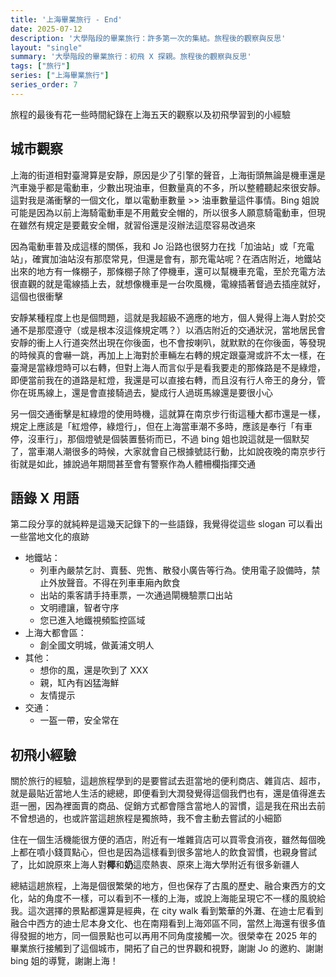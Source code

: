 ```yaml
---
title: '上海畢業旅行 - End'
date: 2025-07-12
description: '大學階段的畢業旅行：許多第一次的集結。旅程後的觀察與反思'
layout: "single"
summary: '大學階段的畢業旅行：初飛 X 探親。旅程後的觀察與反思'
tags: ["旅行"]
series: ["上海畢業旅行"]
series_order: 7
---
```


旅程的最後有花一些時間紀錄在上海五天的觀察以及初飛學習到的小經驗

## 城市觀察

上海的街道相對臺灣算是安靜，原因是少了引擎的聲音，上海街頭無論是機車還是汽車幾乎都是電動車，少數出現油車，但數量真的不多，所以整體聽起來很安靜。這對我是滿衝擊的一個文化，單以電動車數量 >> 油車數量這件事情。Bing 姐說可能是因為以前上海騎電動車是不用戴安全帽的，所以很多人願意騎電動車，但現在雖然有規定是要戴安全帽，就習俗還是沒辦法這麼容易改過來

因為電動車普及成這樣的關係，我和 Jo 沿路也很努力在找「加油站」或「充電站」，確實加油站沒有那麼常見，但還是會有，那充電站呢？在酒店附近，地鐵站出來的地方有一條棚子，那條棚子除了停機車，還可以幫機車充電，至於充電方法很直觀的就是電線插上去，就想像機車是一台吹風機，電線插著督過去插座就好，這個也很衝擊

安靜某種程度上也是個問題，這就是我超級不適應的地方，個人覺得上海人對於交通不是那麼遵守（或是根本沒這條規定嗎？）以酒店附近的交通狀況，當地居民會安靜的衝上人行道突然出現在你後面，也不會按喇叭，就默默的在你後面，等發現的時候真的會嚇一跳，再加上上海對於車輛左右轉的規定跟臺灣或許不太一樣，在臺灣是當綠燈時可以右轉，但對上海人而言似乎是看我要走的那條路是不是綠燈，即便當前我在的道路是紅燈，我還是可以直接右轉，而且沒有行人帝王的身分，管你在斑馬線上，還是會直接騎過去，變成行人過斑馬線還是要很小心

另一個交通衝擊是紅綠燈的使用時機，這就算在南京步行街這種大都市還是一樣，規定上應該是「紅燈停，綠燈行」，但在上海當車潮不多時，應該是奉行「有車停，沒車行」，那個燈號是個裝置藝術而已，不過 bing 姐也說這就是一個默契了，當車潮人潮很多的時候，大家就會自己根據號誌行動，比如說夜晚的南京步行街就是如此，據說過年期間甚至會有警察作為人體柵欄指揮交通

## 語錄 X 用語

第二段分享的就純粹是這幾天記錄下的一些語錄，我覺得從這些 slogan 可以看出一些當地文化的痕跡

* 地鐵站：
    * 列車內嚴禁乞討、賣藝、兜售、散發小廣告等行為。使用電子設備時，禁止外放聲音。不得在列車車廂內飲食
    * 出站的乘客請手持車票，一次通過閘機驗票口出站
    * 文明禮讓，智者守序
    * 您已進入地鐵視頻監控區域
* 上海大都會區：
    * 創全國文明城，做黃浦文明人
* 其他：
    * 想你的風，還是吹到了 XXX
    * 親，缸內有凶猛海鮮
    * 友情提示
* 交通：
    * 一盔一帶，安全常在

## 初飛小經驗

關於旅行的經驗，這趟旅程學到的是要嘗試去逛當地的便利商店、雜貨店、超市，就是最貼近當地人生活的總總，即便看到大潤發覺得這個我們也有，還是值得進去逛一圈，因為裡面賣的商品、促銷方式都會隱含當地人的習慣，這是我在飛出去前不曾想過的，也或許當這趟旅程是獨旅時，我不會主動去嘗試的小細節

住在一個生活機能很方便的酒店，附近有一堆雜貨店可以買零食消夜，雖然每個晚上都在噴小錢買點心，但也是因為這樣看到很多當地人的飲食習慣，也親身嘗試了，比如說原來上海人對**椰**和**奶**這麼熱衷、原來上海大學附近有很多新疆人

總結這趟旅程，上海是個很繁榮的地方，但也保存了古風的歷史、融合東西方的文化，站的角度不一樣，可以看到不一樣的上海，或說上海能呈現它不一樣的風貌給我。這次選擇的景點都還算是經典，在 city walk 看到繁華的外灘、在迪士尼看到融合中西方的迪士尼本身文化、也在南翔看到上海郊區不同，當然上海還有很多值得發掘的地方，同一個景點也可以再用不同角度接觸一次。很榮幸在 2025 年的畢業旅行接觸到了這個城市，開拓了自己的世界觀和視野，謝謝 Jo 的邀約、謝謝 bing 姐的導覽，謝謝上海！